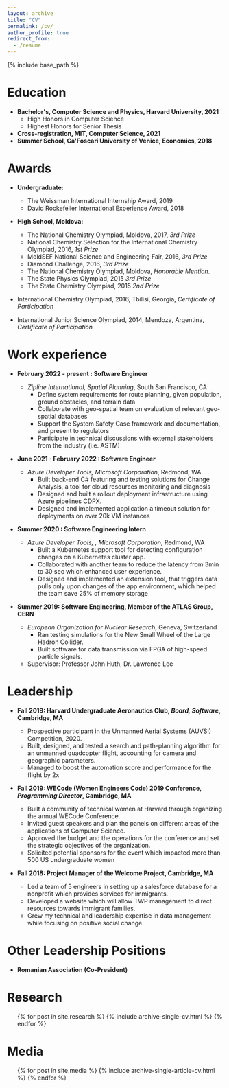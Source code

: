 ```yaml
---
layout: archive
title: "CV"
permalink: /cv/
author_profile: true
redirect_from:
  - /resume
---
```


{% include base_path %}

Education
======
* **Bachelor's, Computer Science and Physics, Harvard University, 2021**
  * High Honors in Computer Science
  * Highest Honors for Senior Thesis
* **Cross-registration, MIT, Computer Science, 2021**
* **Summer School, Ca'Foscari University of Venice, Economics, 2018**

Awards
======
* **Undergraduate:**
  * The Weissman International Internship Award, 2019
  * David Rockefeller International Experience Award, 2018

* **High School, Moldova:**
  * The National Chemistry Olympiad, Moldova, 2017, _3rd Prize_
  * National Chemistry Selection for the International Chemistry Olympiad, 2016, _1st Prize_
  * MoldSEF National Science and Engineering Fair, 2016, _3rd Prize_
  * Diamond Challenge, 2016, _3rd Prize_
  * The National Chemistry Olympiad, Moldova, _Honorable Mention_.
  * The State Physics Olympiad, 2015 _3rd Prize_ 
  * The State Chemistry Olympiad, 2015 _2nd Prize_

  
* International Chemistry Olympiad, 2016, Tbilisi, Georgia, _Certificate of Participation_
* International Junior Science Olympiad, 2014, Mendoza, Argentina, _Certificate of Participation_


Work experience
======

* **February 2022 - present : Software Engineer**
  * _Zipline International, Spatial Planning_, South San Francisco, CA
    * Define system requirements for route planning, given population, ground obstacles, and terrain data
    * Collaborate with geo-spatial team on evaluation of relevant geo-spatial databases
    * Support the System Safety Case framework and documentation, and present to regulators
    * Participate in technical discussions with external stakeholders from the industry (i.e. ASTM)

* **June 2021 - February 2022 : Software Engineer**
  * _Azure Developer Tools, Microsoft Corporation_, Redmond, WA
    * Built back-end C# featuring and testing solutions for Change Analysis, a tool for cloud resources monitoring and diagnosis
    * Designed and built a rollout deployment infrastructure using Azure pipelines CDPX. 
    * Designed and implemented application a timeout solution for deployments on over 20k VM instances


* **Summer 2020 : Software Engineering Intern**
  * _Azure Developer Tools, , Microsoft Corporation_, Redmond, WA
    * Built a Kubernetes support tool for detecting configuration changes on a Kubernetes cluster app. 
    * Collaborated with another team to reduce the latency from 3min to 30 sec which enhanced user experience. 
    * Designed and implemented an extension tool, that triggers data pulls only upon changes of the app environment, which helped the team save 25% of memory storage



* **Summer 2019: Software Engineering, Member of the ATLAS Group, CERN**
  * _European Organization for Nuclear Research_, Geneva, Switzerland
    * Ran testing simulations for the New Small Wheel of the Large Hadron Collider. 
    * Built software for data transmission via FPGA of high-speed particle signals.
  * Supervisor: Professor John Huth, Dr. Lawrence Lee



Leadership 
======
* **Fall 2019: Harvard Undergraduate Aeronautics Club, _Board, Software_, Cambridge, MA**
  * Prospective participant in the Unmanned Aerial Systems (AUVSI) Competition, 2020. 
  * Built, designed, and tested a search and path-planning algorithm for an unmanned quadcopter flight, accounting for camera and geographic parameters. 
  * Managed to boost the automation score and performance for the flight by 2x


* **Fall 2019: WECode (Women Engineers Code) 2019 Conference, _Programming Director_, Cambridge, MA**
  * Built a community of technical women at Harvard through organizing the annual WECode Conference. 
  * Invited guest speakers and plan the panels on different areas of the applications of Computer Science. 
  * Approved the budget and the operations for the conference and set the strategic objectives of the organization. 
  * Solicited potential sponsors for the event which impacted more than 500 US undergraduate women


* **Fall 2018: Project Manager of the Welcome Project, Cambridge, MA**
  * Led a team of 5 engineers in setting up a salesforce database for a nonprofit which provides services for immigrants. 
  * Developed a website which will allow TWP management to direct resources towards immigrant families.
  * Grew my technical and leadership expertise in data management while focusing on positive social change.

Other Leadership Positions
======
* **Romanian Association (Co-President)**

<!--   
Programming Languages: C++, C, Python, R, React.js, HTML, ROOT, System Verilog
======
* Skill 1
* Skill 2
  * Sub-skill 2.1
  * Sub-skill 2.2
  * Sub-skill 2.3
* Skill 3 -->

Research
======
  <ul>{% for post in site.research %}
    {% include archive-single-cv.html %}
  {% endfor %}</ul>
  
Media
======
  <ul>{% for post in site.media %}
    {% include archive-single-article-cv.html %}
  {% endfor %}</ul>
  
<!-- Teaching
======
  <ul>{% for post in site.teaching %}
    {% include archive-single-cv.html %}
  {% endfor %}</ul>
   -->
